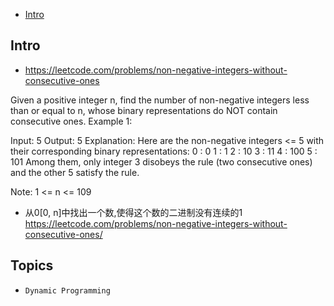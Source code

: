 - [Intro](#intro)

## Intro

- https://leetcode.com/problems/non-negative-integers-without-consecutive-ones

Given a positive integer n, find the number of non-negative integers less than or equal to n, whose binary representations do NOT contain consecutive ones.
Example 1:

Input: 5
Output: 5
Explanation: 
Here are the non-negative integers <= 5 with their corresponding binary representations:
0 : 0
1 : 1
2 : 10
3 : 11
4 : 100
5 : 101
Among them, only integer 3 disobeys the rule (two consecutive ones) and the other 5 satisfy the rule. 

Note:
1 <= n <= 109










- 从0[0, n]中找出一个数,使得这个数的二进制没有连续的1 https://leetcode.com/problems/non-negative-integers-without-consecutive-ones/






















## Topics

- `Dynamic Programming`


